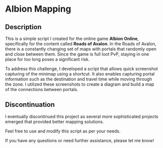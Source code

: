 # Albion Mapping

## Description
This is a simple script I created for the online game **Albion Online**, specifically for the content called **Roads of Avalon**. In the Roads of Avalon, there is a constantly changing set of maps with portals that randomly open and close between them. Since the game is full loot PvP, staying in one place for too long poses a significant risk.

To address this challenge, I developed a script that allows quick screenshot capturing of the minimap using a shortcut. It also enables capturing portal information such as the destination and travel time while moving through the zone. I utilized these screenshots to create a diagram and build a map of the connections between portals.

## Discontinuation
I eventually discontinued this project as several more sophisticated projects emerged that provided better mapping solutions.

Feel free to use and modify this script as per your needs.

If you have any questions or need further assistance, please let me know!
